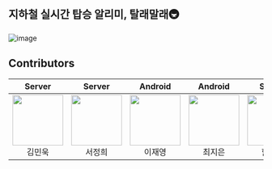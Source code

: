 ## 지하철 실시간 탑승 알리미, 탈래말래🚇
![image](https://github.com/RideOrNot/.github/assets/68229317/5705c986-8169-4d16-b611-54add1f0099c)

## Contributors
| Server | Server | Android | Android | Server |
|:----------:|:----------:|:----------:|:----------:|:----------:|
| [<img src="https://avatars.githubusercontent.com/u/62949434?v=4" alt="" style="width:100px;100px;">](https://github.com/qjvk2880) <br/><div align="center">김민욱</div> | [<img src="https://avatars.githubusercontent.com/u/76868151?v=4" alt="" style="width:100px;100px;">](https://github.com/sjhlko) <br/><div align="center">서정희</div> | [<img src="https://avatars.githubusercontent.com/u/73684109?v=4" alt="" style="width:100px;100px;">](https://github.com/dioo1461) <br/><div align="center">이재영</div> | [<img src="https://avatars.githubusercontent.com/u/68229317?v=4" alt="" style="width:100px;100px;">](https://github.com/cje172) <br/><div align="center">최지은</div> | [<img src="https://avatars.githubusercontent.com/u/75677520?v=4" alt="" style="width:100px;100px;">](https://github.com/SeungHoyt) <br/><div align="center">함승호</div>  |
